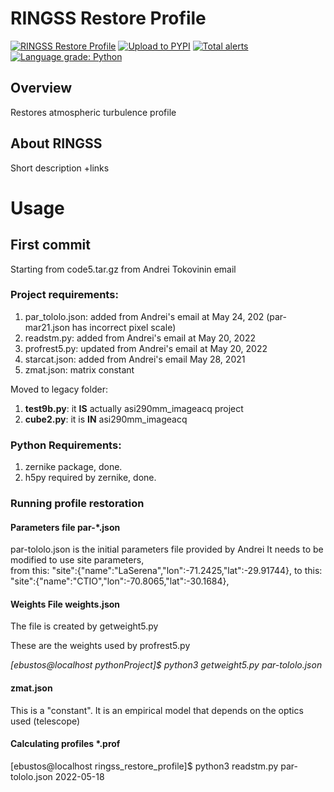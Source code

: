 # RINGSS Restore Profile
[![RINGSS Restore Profile](https://github.com/soar-telescope/ringss_restore_profile/actions/workflows/python-package.yml/badge.svg)](https://github.com/soar-telescope/ringss_restore_profile/actions/workflows/python-package.yml)
[![Upload to PYPI](https://github.com/soar-telescope/ringss_restore_profile/actions/workflows/python-publish.yml/badge.svg)](https://github.com/soar-telescope/ringss_restore_profile/actions/workflows/python-publish.yml)
[![Total alerts](https://img.shields.io/lgtm/alerts/g/soar-telescope/ringss_restore_profile.svg?logo=lgtm&logoWidth=18)](https://lgtm.com/projects/g/soar-telescope/ringss_restore_profile/alerts/)
[![Language grade: Python](https://img.shields.io/lgtm/grade/python/g/soar-telescope/ringss_restore_profile.svg?logo=lgtm&logoWidth=18)](https://lgtm.com/projects/g/soar-telescope/ringss_restore_profile/context:python)

## Overview

Restores atmospheric turbulence profile


## About RINGSS
Short description +links


# Usage

## First commit
Starting from code5.tar.gz from Andrei Tokovinin email

### Project requirements:
1) par_tololo.json: added from Andrei's email at May 24, 202 (par-mar21.json has incorrect pixel scale)
2) readstm.py: added from Andrei's email at May 20, 2022
3) profrest5.py: updated from Andrei's email at May 20, 2022
4) starcat.json: added from Andrei's email May 28, 2021
5) zmat.json: matrix constant

Moved to legacy folder:
1) **test9b.py**: it **IS** actually asi290mm_imageacq project
2) **cube2.py**: it is **IN** asi290mm_imageacq

### Python Requirements:
1) zernike package, done.
2) h5py required by zernike, done.

### Running profile restoration
#### Parameters file par-*.json
par-tololo.json is the initial parameters file provided by Andrei 
It needs to be modified to use site parameters,  
from this: "site":{"name":"LaSerena","lon":-71.2425,"lat":-29.91744},
to this:   "site":{"name":"CTIO","lon":-70.8065,"lat":-30.1684},

#### Weights File weights.json
The file is created by getweight5.py

These are the weights used by profrest5.py 

*[ebustos@localhost pythonProject]$ python3 getweight5.py par-tololo.json*

#### zmat.json
This is a "constant". It is an empirical model that depends on the optics used (telescope)

#### Calculating profiles *.prof
[ebustos@localhost ringss_restore_profile]$ python3 readstm.py par-tololo.json 2022-05-18

